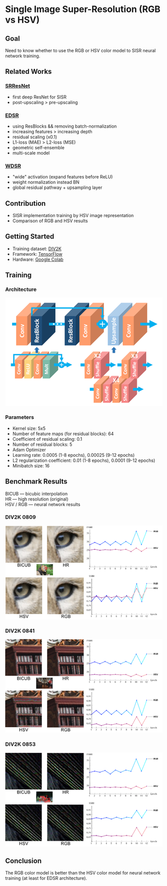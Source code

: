 # Single Image Super-Resolution (RGB vs HSV)

## Goal
Need to know whether to use the RGB or HSV color model to SISR neural network training.

## Related Works
### [SRResNet](https://arxiv.org/abs/1609.04802)
* first deep ResNet for SISR
* post-upscaling > pre-upscaling

### [EDSR](https://arxiv.org/abs/1707.02921)
* using ResBlocks && removing batch-normalization
* increasing features > increasing depth
* residual scaling (x0.1)
* L1-loss (MAE) > L2-loss (MSE)
* geometric self-ensemble
* multi-scale model

### [WDSR](https://arxiv.org/abs/1808.08718)
* "wide" activation (expand features before ReLU)
* weight normalization instead BN
* global residual pathway + upsampling layer

## Contribution
* SISR implementation training by HSV image representation
* Comparison of RGB and HSV results

## Getting Started
* Training dataset: [DIV2K](https://data.vision.ee.ethz.ch/cvl/DIV2K/)
* Framework: [TensorFlow](https://www.tensorflow.org/)
* Hardware: [Google Colab](https://colab.research.google.com)

## Training
### Architecture
<p align="center">
  <img src="https://raw.githubusercontent.com/mkhlmnkn/SuperRes-RGB-vs-HSV/master/images/for%20readme/edsr%20arch%20.png" alt="EDSR"/>
</p>

### Parameters
* Kernel size: 5x5
* Number of feature maps (for residual blocks): 64
* Сoefficient of residual scaling: 0.1
* Number of residual blocks: 5
* Adam Optimizer
* Learning rate: 0.0005 (1-8 epochs), 0.00025 (9-12 epochs)
* L2 regularization сoefficient: 0.01 (1-8 epochs), 0.0001 (9-12 epochs)
* Minibatch size: 16

## Benchmark Results
BICUB — bicubic interpolation\
HR — high resolution (original)\
HSV / RGB — neural network results
### DIV2K 0809
<p align="center">
  <img src="https://raw.githubusercontent.com/mkhlmnkn/SuperRes-RGB-vs-HSV/master/images/for%20readme/0809.png" alt="0809"/>
</p>

### DIV2K 0841
<p align="center">
  <img src="https://raw.githubusercontent.com/mkhlmnkn/SuperRes-RGB-vs-HSV/master/images/for%20readme/0841.png" alt="0841"/>
</p>

### DIV2K 0853
<p align="center">
  <img src="https://raw.githubusercontent.com/mkhlmnkn/SuperRes-RGB-vs-HSV/master/images/for%20readme/0853.png" alt="0853"/>
</p>

## Conclusion
The RGB color model is better than the HSV color model for neural network training (at least for EDSR architecture).
